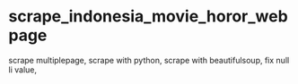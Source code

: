# scrape_indonesia_movie_horor_webpage
scrape multiplepage, scrape with python, scrape with beautifulsoup, fix null li value, 
